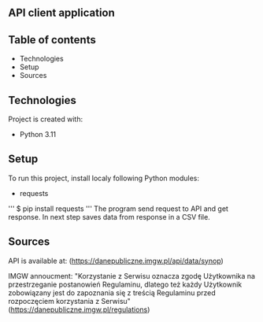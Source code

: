 ## API client application

## Table of contents
* Technologies
* Setup
* Sources

## Technologies 
Project is created with:
* Python 3.11

## Setup
To run this project, install localy following Python modules:
* requests

'''
$ pip install requests
'''
The program send request to API and get response. In next step
saves data from response in a CSV file.

## Sources
API is available at: (https://danepubliczne.imgw.pl/api/data/synop)

IMGW annoucment: "Korzystanie z Serwisu oznacza zgodę Użytkownika na 
przestrzeganie postanowień Regulaminu, dlatego też każdy Użytkownik 
zobowiązany jest do zapoznania się z treścią Regulaminu przed rozpoczęciem 
korzystania z Serwisu" 
(https://danepubliczne.imgw.pl/regulations)
